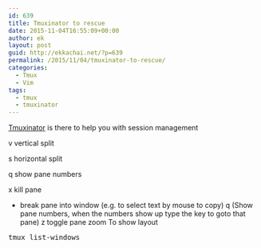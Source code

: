 ```yaml
---
id: 639
title: Tmuxinator to rescue
date: 2015-11-04T16:55:09+00:00
author: ek
layout: post
guid: http://ekkachai.net/?p=639
permalink: /2015/11/04/tmuxinator-to-rescue/
categories:
  - Tmux
  - Vim
tags:
  - tmux
  - tmuxinator
---
```

<a href="https://github.com/tmuxinator/tmuxinator" target="_blank">Tmuxinator</a> is there to help you with session management

v vertical split
  
s horizontal split
  
q show pane numbers
  
x kill pane
  
+ break pane into window (e.g. to select text by mouse to copy)<prefix> q (Show pane numbers, when the numbers show up type the key to goto that pane) <prefix> z toggle pane zoom To show layout 

<pre>tmux list-windows </pre>